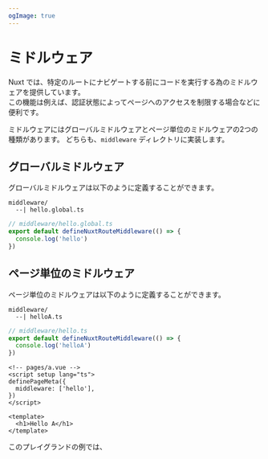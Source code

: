 ```yaml
---
ogImage: true
---
```


# ミドルウェア

Nuxt では、特定のルートにナビゲートする前にコードを実行する為のミドルウェアを提供しています。\
この機能は例えば、認証状態によってページへのアクセスを制限する場合などに便利です。

ミドルウェアにはグローバルミドルウェアとページ単位のミドルウェアの2つの種類があります。
どちらも、`middleware` ディレクトリに実装します。

## グローバルミドルウェア

グローバルミドルウェアは以下のように定義することができます。

```
middleware/
  --| hello.global.ts
```

```ts
// middleware/hello.global.ts
export default defineNuxtRouteMiddleware(() => {
  console.log('hello')
})
```

## ページ単位のミドルウェア

ページ単位のミドルウェアは以下のように定義することができます。

```
middleware/
  --| helloA.ts
```

```ts
// middleware/hello.ts
export default defineNuxtRouteMiddleware(() => {
  console.log('helloA')
})
```

```vue
<!-- pages/a.vue -->
<script setup lang="ts">
definePageMeta({
  middleware: ['hello'],
})
</script>

<template>
  <h1>Hello A</h1>
</template>
```

このプレイグランドの例では、
